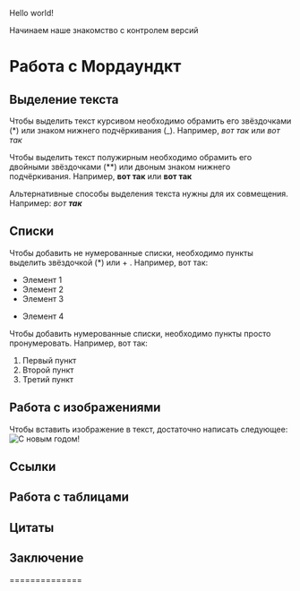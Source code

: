 Hello world!

Начинаем наше знакомство с контролем версий


# Работа с Мордаундкт

## Выделение текста

Чтобы выделить текст курсивом необходимо обрамить его звёздочками (*) или знаком нижнего подчёркивания (_). Например, *вот так* или _вот так_

Чтобы выделить текст полужирным необходимо обрамить его двойными звёздочками (**) или двоным знаком нижнего подчёркивания. Например, **вот так** или __вот так__

Альтернативные способы выделения текста нужны для их совмещения. Например: _вот **так**_

## Списки

Чтобы добавить не нумерованные списки, необходимо пункты выделить звёздочкой (*) или + . Например, вот так:
* Элемент 1
* Элемент 2
* Элемент 3
+ Элемент 4

Чтобы добавить нумерованные списки, необходимо пункты просто пронумеровать. Например, вот так:
1. Первый пункт
2. Второй пункт
3. Третий пункт

## Работа с изображениями

Чтобы вставить изображение в текст, достаточно написать следующее: ![С новым годом!](AMKA7467.JPG)

## Ссылки

## Работа с таблицами

## Цитаты

## Заключение
==============